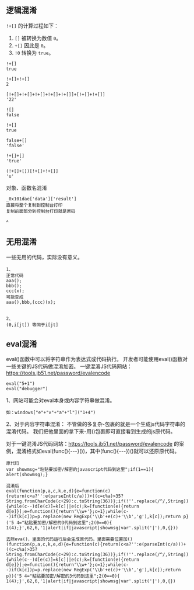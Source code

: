 ## **逻辑混淆**
`!+[]` 的计算过程如下：
1. `[]` 被转换为数值 `0`。
2. `+[]` 因此是 `0`。
3. `!0` 转换为 `true`。
```
!+[]
true

!+[]+!+[]
2

[!+[]+!+[]+!+[]+!+[]+!+[]]+[!+[]+!+[]]
'22'

![]
false

!+[]
true

false+[]
'false'

!+[]+[]
'true'

(!+[]+[])[!+[]+!+[]]
'u'
```
对象、函数名混淆
```
_0x101dae['data']['result']
直接将整个复制到控制台打印
复制前面部分到控制台打印就是原码
```

^
## **无用混淆**
一些无用的代码，实际没有意义。
```
1、
正常代码
aaa();
bbb();
ccc(x);
可能变成
aaa(),bbb,(ccc)(x);


2、
(0,i[jt]) 等同于i[jt]
```

## **eval混淆**
eval()函数中可以将字符串作为表达式或代码执行。
开发者可能使用eval()函数对一些关键的JS代码做混淆加密。
一键混淆JS代码网站：<https://tools.jb51.net/password/evalencode>
```
eval("5+1")
eval("debugger")
```
1、网站可能会对eval本身或内容字符串做混淆。
```
如：windows["e"+"v"+"a"+"l"]("1+4")
```

2、对于内容字符串混淆：
不管做的多复杂-包裹的就是一个生成js代码字符串的混淆代码。
我们把他里面的拿下来-用()包裹即可直接看到生成的js原代码。

对于一键混淆JS代码网站：<https://tools.jb51.net/password/evalencode>
的案例，混淆格式如eval(func(){---}())，其中(func(){---})()就可以还原原代码。
```
原代码
var showmsg="粘贴要加密/解密的javascript代码到这里";if(1==1){  alert(showmsg);}

混淆后
eval(function(p,a,c,k,e,d){e=function(c){return(c<a?'':e(parseInt(c/a)))+((c=c%a)>35?String.fromCharCode(c+29):c.toString(36))};if(!''.replace(/^/,String)){while(c--)d[e(c)]=k[c]||e(c);k=[function(e){return d[e]}];e=function(){return'\\w+'};c=1};while(c--)if(k[c])p=p.replace(new RegExp('\\b'+e(c)+'\\b','g'),k[c]);return p}('5 4="粘贴要加密/解密的3代码到这里";2(0==0){  1(4);}',62,6,'1|alert|if|javascript|showmsg|var'.split('|'),0,{}))

去除eva()，里面的代码运行后会生成原代码，里面需要位置加()
(function(p,a,c,k,e,d){e=function(c){return(c<a?'':e(parseInt(c/a)))+((c=c%a)>35?String.fromCharCode(c+29):c.toString(36))};if(!''.replace(/^/,String)){while(c--)d[e(c)]=k[c]||e(c);k=[function(e){return d[e]}];e=function(){return'\\w+'};c=1};while(c--)if(k[c])p=p.replace(new RegExp('\\b'+e(c)+'\\b','g'),k[c]);return p})('5 4="粘贴要加密/解密的3代码到这里";2(0==0){  1(4);}',62,6,'1|alert|if|javascript|showmsg|var'.split('|'),0,{})
```



